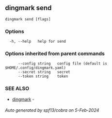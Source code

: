 ## dingmark send



```
dingmark send [flags]
```

### Options

```
  -h, --help   help for send
```

### Options inherited from parent commands

```
      --config string   config file (default is $HOME/.config/dingmark.yaml)
      --secret string   secret
      --token string    token
```

### SEE ALSO

* [dingmark](dingmark.md)	 - 

###### Auto generated by spf13/cobra on 5-Feb-2024
